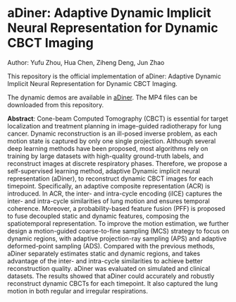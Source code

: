 # aDiner: Adaptive Dynamic Implicit Neural Representation for Dynamic CBCT Imaging

Author: Yufu Zhou, Hua Chen, Ziheng Deng, Jun Zhao

This repository is the official implementation of aDiner: Adaptive Dynamic Implicit Neural Representation for Dynamic CBCT Imaging. 

The dynamic demos are available in [aDiner](https://henryzyf.github.io/aDiner/). The MP4 files can be downloaded from this repository.

**Abstract**:
Cone-beam Computed Tomography (CBCT) is essential for target localization and treatment planning in image-guided radiotherapy for lung cancer. Dynamic reconstruction is an ill-posed inverse problem, as each motion state is captured by only one single projection. Although several deep learning methods have been proposed, most algorithms rely on training by large datasets with high-quality ground-truth labels, and reconstruct images at discrete respiratory phases. Therefore, we propose a self-supervised learning method, adaptive Dynamic implicit neural representation (aDiner), to reconstruct dynamic CBCT images for each timepoint. Specifically, an adaptive composite representation (ACR) is introduced. In ACR, the inter- and intra-cycle encoding (iICE) captures the inter- and intra-cycle similarities of lung motion and ensures temporal coherence. Moreover, a probability-based feature fusion (PFF) is proposed to fuse decoupled static and dynamic features, composing the spatiotemporal representation. To improve the motion estimation, we further design a motion-guided coarse-to-fine sampling (MCS) strategy to focus on dynamic regions, with adaptive projection-ray sampling (APS) and adaptive deformed-point sampling (ADS). Compared with the previous methods, aDiner separately estimates static and dynamic regions, and takes advantage of the inter- and intra-cycle similarities to achieve better reconstruction quality. aDiner was evaluated on simulated and clinical datasets. The results showed that aDiner could accurately and robustly reconstruct dynamic CBCTs for each timepoint. It also captured the lung motion in both regular and irregular respirations.
